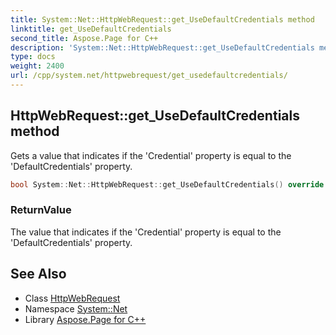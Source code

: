 ```yaml
---
title: System::Net::HttpWebRequest::get_UseDefaultCredentials method
linktitle: get_UseDefaultCredentials
second_title: Aspose.Page for C++
description: 'System::Net::HttpWebRequest::get_UseDefaultCredentials method. Gets a value that indicates if the ''Credential'' property is equal to the ''DefaultCredentials'' property in C++.'
type: docs
weight: 2400
url: /cpp/system.net/httpwebrequest/get_usedefaultcredentials/
---
```

## HttpWebRequest::get_UseDefaultCredentials method


Gets a value that indicates if the 'Credential' property is equal to the 'DefaultCredentials' property.

```cpp
bool System::Net::HttpWebRequest::get_UseDefaultCredentials() override
```


### ReturnValue

The value that indicates if the 'Credential' property is equal to the 'DefaultCredentials' property.

## See Also

* Class [HttpWebRequest](../)
* Namespace [System::Net](../../)
* Library [Aspose.Page for C++](../../../)
